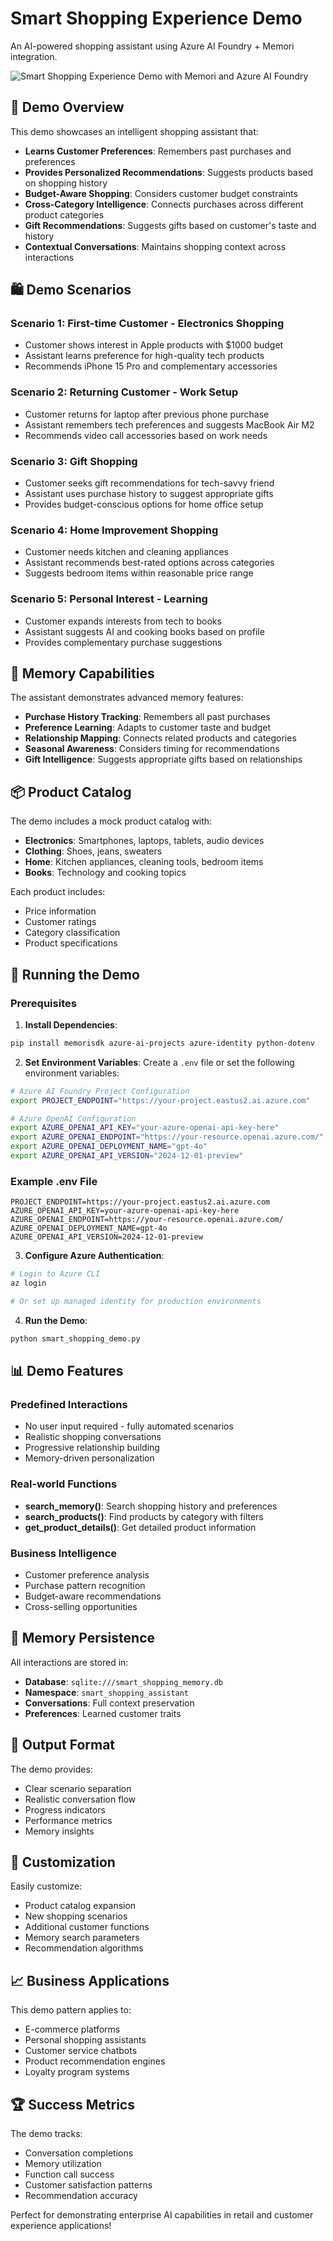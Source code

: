# Smart Shopping Experience Demo

An AI-powered shopping assistant using Azure AI Foundry + Memori integration.

![Smart Shopping Experience Demo with Memori and Azure AI Foundry](./assets/Welcome-to-Smart-Shopping-Experience-Demo.png)

## 🎯 Demo Overview

This demo showcases an intelligent shopping assistant that:

- **Learns Customer Preferences**: Remembers past purchases and preferences
- **Provides Personalized Recommendations**: Suggests products based on shopping history
- **Budget-Aware Shopping**: Considers customer budget constraints
- **Cross-Category Intelligence**: Connects purchases across different product categories
- **Gift Recommendations**: Suggests gifts based on customer's taste and history
- **Contextual Conversations**: Maintains shopping context across interactions

## 🛍️ Demo Scenarios

### Scenario 1: First-time Customer - Electronics Shopping
- Customer shows interest in Apple products with $1000 budget
- Assistant learns preference for high-quality tech products
- Recommends iPhone 15 Pro and complementary accessories

### Scenario 2: Returning Customer - Work Setup
- Customer returns for laptop after previous phone purchase
- Assistant remembers tech preferences and suggests MacBook Air M2
- Recommends video call accessories based on work needs

### Scenario 3: Gift Shopping
- Customer seeks gift recommendations for tech-savvy friend
- Assistant uses purchase history to suggest appropriate gifts
- Provides budget-conscious options for home office setup

### Scenario 4: Home Improvement Shopping
- Customer needs kitchen and cleaning appliances
- Assistant recommends best-rated options across categories
- Suggests bedroom items within reasonable price range

### Scenario 5: Personal Interest - Learning
- Customer expands interests from tech to books
- Assistant suggests AI and cooking books based on profile
- Provides complementary purchase suggestions

## 🧠 Memory Capabilities

The assistant demonstrates advanced memory features:

- **Purchase History Tracking**: Remembers all past purchases
- **Preference Learning**: Adapts to customer taste and budget
- **Relationship Mapping**: Connects related products and categories
- **Seasonal Awareness**: Considers timing for recommendations
- **Gift Intelligence**: Suggests appropriate gifts based on relationships

## 📦 Product Catalog

The demo includes a mock product catalog with:
- **Electronics**: Smartphones, laptops, tablets, audio devices
- **Clothing**: Shoes, jeans, sweaters
- **Home**: Kitchen appliances, cleaning tools, bedroom items
- **Books**: Technology and cooking topics

Each product includes:
- Price information
- Customer ratings
- Category classification
- Product specifications

## 🚀 Running the Demo

### Prerequisites

1. **Install Dependencies**:
```bash
pip install memorisdk azure-ai-projects azure-identity python-dotenv
```

2. **Set Environment Variables**:
Create a `.env` file or set the following environment variables:

```bash
# Azure AI Foundry Project Configuration
export PROJECT_ENDPOINT="https://your-project.eastus2.ai.azure.com"

# Azure OpenAI Configuration
export AZURE_OPENAI_API_KEY="your-azure-openai-api-key-here"
export AZURE_OPENAI_ENDPOINT="https://your-resource.openai.azure.com/"
export AZURE_OPENAI_DEPLOYMENT_NAME="gpt-4o"
export AZURE_OPENAI_API_VERSION="2024-12-01-preview"
```

### Example .env File

```env
PROJECT_ENDPOINT=https://your-project.eastus2.ai.azure.com
AZURE_OPENAI_API_KEY=your-azure-openai-api-key-here
AZURE_OPENAI_ENDPOINT=https://your-resource.openai.azure.com/
AZURE_OPENAI_DEPLOYMENT_NAME=gpt-4o
AZURE_OPENAI_API_VERSION=2024-12-01-preview
```

3. **Configure Azure Authentication**:
```bash
# Login to Azure CLI
az login

# Or set up managed identity for production environments
```

4. **Run the Demo**:
```bash
python smart_shopping_demo.py
```

## 📊 Demo Features

### Predefined Interactions
- No user input required - fully automated scenarios
- Realistic shopping conversations
- Progressive relationship building
- Memory-driven personalization

### Real-world Functions
- **search_memory()**: Search shopping history and preferences
- **search_products()**: Find products by category with filters
- **get_product_details()**: Get detailed product information

### Business Intelligence
- Customer preference analysis
- Purchase pattern recognition
- Budget-aware recommendations
- Cross-selling opportunities

## 💾 Memory Persistence

All interactions are stored in:
- **Database**: `sqlite:///smart_shopping_memory.db`
- **Namespace**: `smart_shopping_assistant`
- **Conversations**: Full context preservation
- **Preferences**: Learned customer traits

## 🎨 Output Format

The demo provides:
- Clear scenario separation
- Realistic conversation flow
- Progress indicators
- Performance metrics
- Memory insights

## 🔧 Customization

Easily customize:
- Product catalog expansion
- New shopping scenarios
- Additional customer functions
- Memory search parameters
- Recommendation algorithms

## 📈 Business Applications

This demo pattern applies to:
- E-commerce platforms
- Personal shopping assistants
- Customer service chatbots
- Product recommendation engines
- Loyalty program systems

## 🏆 Success Metrics

The demo tracks:
- Conversation completions
- Memory utilization
- Function call success
- Customer satisfaction patterns
- Recommendation accuracy

Perfect for demonstrating enterprise AI capabilities in retail and customer experience applications!
